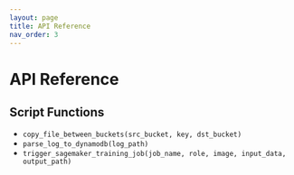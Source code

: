 ```yaml
---
layout: page
title: API Reference
nav_order: 3
---
```


# API Reference

## Script Functions

- `copy_file_between_buckets(src_bucket, key, dst_bucket)`
- `parse_log_to_dynamodb(log_path)`
- `trigger_sagemaker_training_job(job_name, role, image, input_data, output_path)`
